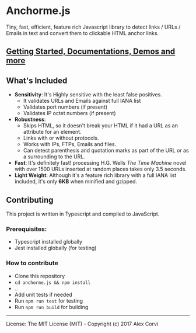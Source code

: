 # Anchorme.js

Tiny, fast, efficient, feature rich Javascript library to detect links / URLs / Emails in text and convert them to clickable HTML anchor links.

## [Getting Started, Documentations, Demos and more](http://alexcorvi.github.io/anchorme.js/)

## What's Included

* __Sensitivity__: It's Highly sensitive with the least false positives.
	- It validates URLs and Emails against full IANA list
	- Validates port numbers (if present)
	- Validates IP octet numbers (if present)
* __Robustness__:
	- Skips HTML, so it doesn't break your HTML if it had a URL as an attribute for an element.
	- Links with or without protocols.
	- Works with IPs, FTPs, Emails and files.
	- Can detect parenthesis and quotation marks as part of the URL or as a surrounding to the URL.
* __Fast__: It's definitely fast! processing H.G. Wells _The Time Machine_ novel with over 1500 URLs inserted at random places takes only 3.5 seconds.
* __Light Weight__: Although it's a feature rich library with a full IANA list included, it's only __6KB__ when minified and gzipped.


## Contributing

This project is written in Typescript and compiled to JavaScript.

### Prerequisites:
- Typescript installed globally
- Jest installed globally (for testing)

### How to contribute
- Clone this repository
- `cd anchorme.js && npm install`
- ..
- Add unit tests if needed 
- Run `npm run test` for testing
- Run `npm run build` for building 

-----

License: The MIT License (MIT) - Copyright (c) 2017 Alex Corvi
